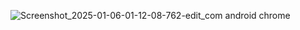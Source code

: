 
![Screenshot_2025-01-06-01-12-08-762-edit_com android chrome](https://github.com/user-attachments/assets/b4eacee1-81f1-49f7-a1f5-c7ed884d9c9b)
